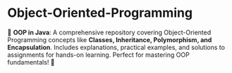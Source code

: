 # Object-Oriented-Programming
🚀 **OOP in Java**: A comprehensive repository covering Object-Oriented Programming concepts like **Classes, Inheritance, Polymorphism, and Encapsulation**. Includes explanations, practical examples, and solutions to assignments for hands-on learning. Perfect for mastering OOP fundamentals! 🌟
